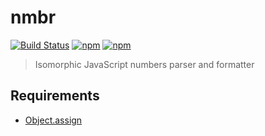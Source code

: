 # nmbr
[![Build Status](https://secure.travis-ci.org/webschik/nmbr.png?branch=master)](https://travis-ci.org/webschik/nmbr)
[![npm](https://img.shields.io/npm/dm/nmbr.svg)](https://www.npmjs.com/package/nmbr)
[![npm](https://img.shields.io/npm/l/nmbr.svg)](https://www.npmjs.com/package/nmbr)

> Isomorphic JavaScript numbers parser and formatter

## Requirements
* [Object.assign]()